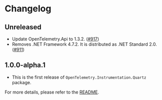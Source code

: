 # Changelog

## Unreleased

* Update OpenTelemetry.Api to 1.3.2.
  ([#917](https://github.com/open-telemetry/opentelemetry-dotnet-contrib/pull/917))
* Removes .NET Framework 4.7.2. It is distributed as .NET Standard 2.0.
  ([#911](https://github.com/open-telemetry/opentelemetry-dotnet-contrib/pull/911))

## 1.0.0-alpha.1

* This is the first release of `OpenTelemetry.Instrumentation.Quartz` package.

For more details, please refer to the [README](README.md).
